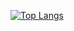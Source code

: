[![Top Langs](https://github-readme-stats.vercel.app/api/top-langs/?username=Teehopps)](https://github.com/anuraghazra/github-readme-stats)

